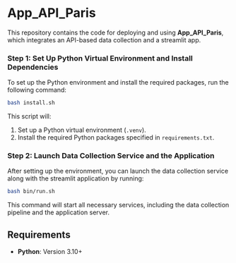 # App_API_Paris

This repository contains the code for deploying and using **App_API_Paris**, which integrates an API-based data collection and a streamlit app.

### Step 1: Set Up Python Virtual Environment and Install Dependencies
To set up the Python environment and install the required packages, run the following command:

```bash
bash install.sh
```

This script will:

1. Set up a Python virtual environment (`.venv`).
2. Install the required Python packages specified in `requirements.txt`.

### Step 2: Launch Data Collection Service and the Application
After setting up the environment, you can launch the data collection service along with the streamlit application by running:

```bash
bash bin/run.sh
```

This command will start all necessary services, including the data collection pipeline and the application server.

## Requirements
- **Python**: Version 3.10+